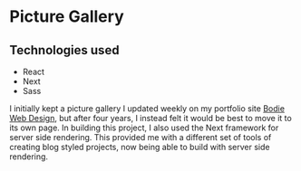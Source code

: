Picture Gallery
===================

## Technologies used
* React
* Next
* Sass

I initially kept a picture gallery I updated weekly on my portfolio site [Bodie Web Design](http://bodiewebdesign.com), but after four years, I instead felt it would be best to move it to its own page.  In building this project, I also used the Next framework for server side rendering.  This provided me with a different set of tools of creating blog styled projects, now being able to build with server side rendering.
